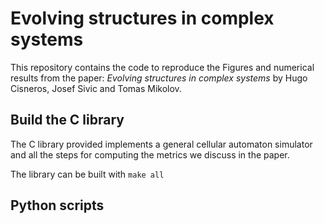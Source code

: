 # Evolving structures in complex systems

This repository contains the code to reproduce the Figures and numerical results
from the paper: _Evolving structures in complex systems_ by Hugo Cisneros, Josef
Sivic and Tomas Mikolov.

## Build the C library

The C library provided implements a general cellular automaton simulator and all
the steps for computing the metrics we discuss in the paper. 

The library can be built with
```make all```

## Python scripts
